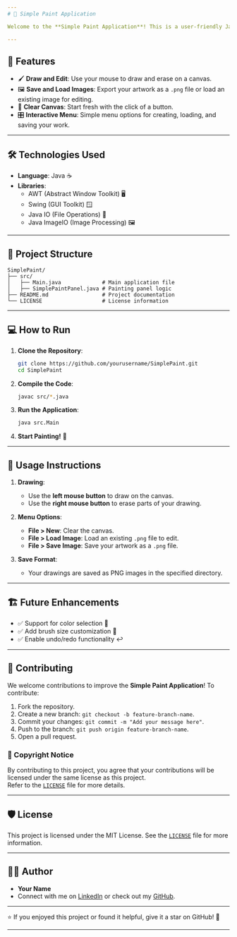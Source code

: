 ```yaml
---
# 🎨 Simple Paint Application

Welcome to the **Simple Paint Application**! This is a user-friendly Java-based painting program that allows you to create, save, and load images. Perfect for quick sketches, pixel art, or learning about Java's graphical libraries!

---
```


## 🚀 Features

- 🖌️ **Draw and Edit**: Use your mouse to draw and erase on a canvas.
- 🖼️ **Save and Load Images**: Export your artwork as a `.png` file or load an existing image for editing.
- 🧹 **Clear Canvas**: Start fresh with the click of a button.
- 🎛️ **Interactive Menu**: Simple menu options for creating, loading, and saving your work.

---

## 🛠️ Technologies Used

- **Language**: Java ☕
- **Libraries**:
    - AWT (Abstract Window Toolkit) 🖥️
    - Swing (GUI Toolkit) 🪟
    - Java IO (File Operations) 📂
    - Java ImageIO (Image Processing) 🖼️

---

## 📂 Project Structure

```
SimplePaint/
├── src/
│   ├── Main.java             # Main application file
│   ├── SimplePaintPanel.java # Painting panel logic
├── README.md                 # Project documentation
└── LICENSE                   # License information
```

---

## 💻 How to Run

1. **Clone the Repository**:
   ```bash
   git clone https://github.com/yourusername/SimplePaint.git
   cd SimplePaint
   ```

2. **Compile the Code**:
   ```bash
   javac src/*.java
   ```

3. **Run the Application**:
   ```bash
   java src.Main
   ```

4. **Start Painting!** 🎉

---

## 🎨 Usage Instructions

1. **Drawing**:
    - Use the **left mouse button** to draw on the canvas.
    - Use the **right mouse button** to erase parts of your drawing.

2. **Menu Options**:
    - **File > New**: Clear the canvas.
    - **File > Load Image**: Load an existing `.png` file to edit.
    - **File > Save Image**: Save your artwork as a `.png` file.

3. **Save Format**:
    - Your drawings are saved as PNG images in the specified directory.

---

## 🏗️ Future Enhancements

- ✅ Support for color selection 🎨
- ✅ Add brush size customization 🔧
- ✅ Enable undo/redo functionality ↩️

---

## 🤝 Contributing

We welcome contributions to improve the **Simple Paint Application**! To contribute:

1. Fork the repository.
2. Create a new branch: `git checkout -b feature-branch-name`.
3. Commit your changes: `git commit -m "Add your message here"`.
4. Push to the branch: `git push origin feature-branch-name`.
5. Open a pull request.

### 📜 Copyright Notice

By contributing to this project, you agree that your contributions will be licensed under the same license as this project.  
Refer to the [`LICENSE`](./LICENSE) file for more details.

---

## 🛡️ License

This project is licensed under the MIT License. See the [`LICENSE`](/) file for more information.

---

## 🧑‍💻 Author

- **Your Name**
- Connect with me on [LinkedIn](https://www.linkedin.com/in/param-p-370616310/) or check out my [GitHub](https://github.com/Purohit1999).

---

⭐ If you enjoyed this project or found it helpful, give it a star on GitHub! 🌟

---

